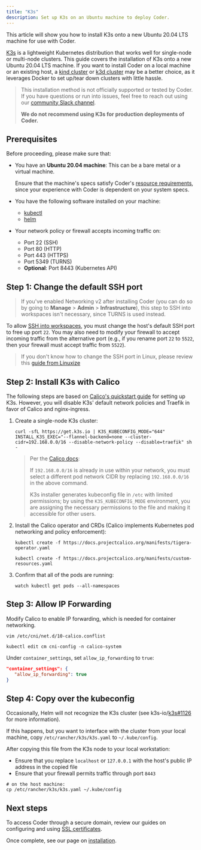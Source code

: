 ```yaml
---
title: "K3s"
description: Set up K3s on an Ubuntu machine to deploy Coder.
---
```


This article will show you how to install K3s onto a new Ubuntu 20.04 LTS
machine for use with Coder.

[K3s](https://k3s.io/) is a lightweight Kubernetes distribution that works well
for single-node or multi-node clusters. This guide covers the installation of
K3s onto a new Ubuntu 20.04 LTS machine. If you want to install Coder on a local
machine or an existing host, a [kind cluster](./kind.md) or [k3d
cluster](https://k3d.io/) may be a better choice, as it leverages Docker to set
up/tear down clusters with little hassle.

> This installation method is not officially supported or tested by Coder. If
> you have questions or run into issues, feel free to reach out using our
> [community Slack channel](https://cdr.co/join-community).
>
> **We do not recommend using K3s for production deployments of Coder.**

## Prerequisites

Before proceeding, please make sure that:

- You have an **Ubuntu 20.04 machine**: This can be a bare metal or a virtual
   machine.

   Ensure that the machine's specs satisfy Coder's [resource
   requirements](../requirements.md), since your experience with Coder is
   dependent on your system specs.

- You have the following software installed on your machine:

  - [kubectl](https://kubernetes.io/docs/tasks/tools/install-kubectl-linux/)
  - [helm](https://helm.sh/docs/intro/install/)

- Your network policy or firewall accepts incoming traffic on:

  - Port 22 (SSH)
  - Port 80 (HTTP)
  - Port 443 (HTTPS)
  - Port 5349 (TURNS)
  - **Optional**: Port 8443 (Kubernetes API)

## Step 1: Change the default SSH port

> If you've enabled Networking v2 after installing Coder (you can do so by going
to **Manage** > **Admin** > **Infrastructure**), this step to SSH into
workspaces isn't necessary, since TURNS is used instead.

To allow [SSH into workspaces](../../workspaces/ssh), you must change the host's
default SSH port to free up port `22`. You may also need to modify your firewall
to accept incoming traffic from the alternative port (e.g., if you rename port
`22` to `5522`, then your firewall must accept traffic from `5522`).

> If you don't know how to change the SSH port in Linux, please review this
> [guide from
> Linuxize](https://linuxize.com/post/how-to-change-ssh-port-in-linux/)

## Step 2: Install K3s with Calico

The following steps are based on [Calico's quickstart
guide](https://docs.projectcalico.org/getting-started/kubernetes/k3s/quickstart)
for setting up K3s. However, you will disable K3s' default network policies and
Traefik in favor of Calico and nginx-ingress.

1. Create a single-node K3s cluster:

   ```console
   curl -sfL https://get.k3s.io | K3S_KUBECONFIG_MODE="644" INSTALL_K3S_EXEC="--flannel-backend=none --cluster-cidr=192.168.0.0/16 --disable-network-policy --disable=traefik" sh -
   ```

   > Per the [Calico
   > docs](https://docs.projectcalico.org/getting-started/kubernetes/k3s/quickstart):
   >
   > If `192.168.0.0/16` is already in use within your network, you must select
   > a different pod network CIDR by replacing `192.168.0.0/16` in the above
   > command.
   >
   > K3s installer generates kubeconfig file in `/etc` with limited permissions;
   > by using the `K3S_KUBECONFIG_MODE` environment, you are assigning the
   > necessary permissions to the file and making it accessible for other users.

1. Install the Calico operator and CRDs (Calico implements Kubernetes pod
   networking and policy enforcement):

   ```console
   kubectl create -f https://docs.projectcalico.org/manifests/tigera-operator.yaml

   kubectl create -f https://docs.projectcalico.org/manifests/custom-resources.yaml
   ```

1. Confirm that all of the pods are running:

   ```console
   watch kubectl get pods --all-namespaces
   ```

## Step 3: Allow IP Forwarding

Modify Calico to enable IP forwarding, which is needed for container networking.

```console
vim /etc/cni/net.d/10-calico.conflist

kubectl edit cm cni-config -n calico-system
```

Under `container_settings`, set `allow_ip_forwarding` to `true`:

```json
"container_settings": {
   "allow_ip_forwarding": true
}
```

## Step 4: Copy over the kubeconfig

Occasionally, Helm will not recognize the K3s cluster (see
k3s-io/[k3s#1126](https://github.com/k3s-io/k3s/issues/1126) for more
information).

If this happens, but you want to interface with the cluster from your local
machine, copy `/etc/rancher/k3s/k3s.yaml` to `~/.kube/config`.

After copying this file from the K3s node to your local workstation:

- Ensure that you replace `localhost` or `127.0.0.1` with the host's public IP
  address in the copied file
- Ensure that your firewall permits traffic through port `8443`

```console
# on the host machine:
cp /etc/rancher/k3s/k3s.yaml ~/.kube/config
```

## Next steps

To access Coder through a secure domain, review our guides on configuring and
using [SSL certificates](../../guides/ssl-certificates/index.md).

Once complete, see our page on [installation](../installation.md).
